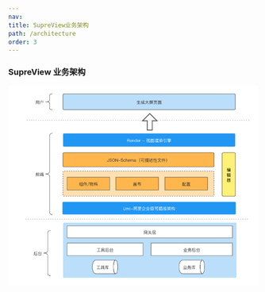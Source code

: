 ```yaml
---
nav:
title: SupreView业务架构
path: /architecture
order: 3
---
```


### SupreView 业务架构

![png](../public/images/1.png)
